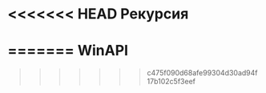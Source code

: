 <<<<<<< HEAD
Рекурсия
========
=======
WinAPI
======
>>>>>>> c475f090d68afe99304d30ad94f17b102c5f3eef

